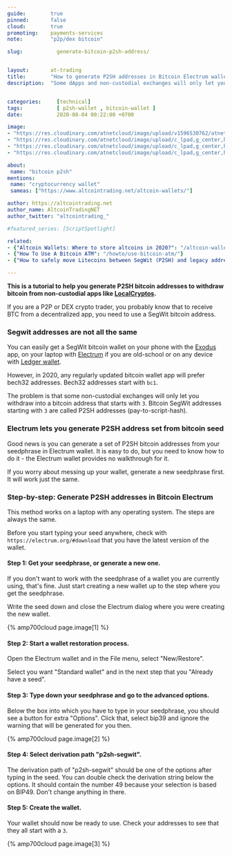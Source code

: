 ```yaml
---
guide:        true
pinned:       false
cloud:        true
promoting:    payments-services
note:         "p2p/dex bitcoin"

slug:           generate-bitcoin-p2sh-address/


layout:       at-trading
title:        "How to generate P2SH addresses in Bitcoin Electrum wallet"
description:  "Some dApps and non-custodial exchanges will only let you withdraw Bitcoin to P2SH addresses, here's how to generate yours from your seedphrase."


categories:     [technical]
tags:           [ p2sh-wallet , bitcoin-wallet ]
date:           2020-08-04 00:22:00 +0700

image:
- "https://res.cloudinary.com/atnetcloud/image/upload/v1596530762/atnet/_how-to/pexels-negative-space-169573_sxippd.jpg"
- "https://res.cloudinary.com/atnetcloud/image/upload/c_lpad,g_center,h_360,w_700/v1596530693/atnet/_how-to/generate-p2sh-btc-1_kkrima.png"
- "https://res.cloudinary.com/atnetcloud/image/upload/c_lpad,g_center,h_360,w_700/v1596530695/atnet/_how-to/generate-p2sh-btc-2_cnfxye.png"
- "https://res.cloudinary.com/atnetcloud/image/upload/c_lpad,g_center,h_360,w_700/v1596530694/atnet/_how-to/generate-p2sh-btc-3_gsxbuw.png"

about:
 name: "bitcoin p2sh"
mentions:
 name: "cryptocurrency wallet"
 sameas: ["https://www.altcointrading.net/altcoin-wallets/"]

author: https://altcointrading.net
author_name: AltcoinTradingNET
author_twitter: "altcointrading_"

#featured_series: [ScriptSpotlight]

related:
- {"Altcoin Wallets: Where to store altcoins in 2020?": "/altcoin-wallets/"}
- {"How To Use A Bitcoin ATM": "/howto/use-bitcoin-atm/"}
- {"How to safely move Litecoins between SegWit (P2SH) and legacy addresses": "/moving-ltc-p2sh/"}

---
```


<strong>This is a tutorial to help you generate P2SH bitcoin addresses to withdraw bitcoin from non-custodial apps like <a rel="nofollow" href="https://localcryptos.com/r/bocmask">LocalCryptos</a>.</strong>

If you are a P2P or DEX crypto trader, you probably know that to receive BTC from a decentralized app, you need to use a SegWit bitcoin address.

### Segwit addresses are not all the same

You can easily get a SegWit bitcoin wallet on your phone with the [Exodus](https://exodus.io) app, on your laptop with [Electrum](https.electrum.org) if you are old-school or on any device with [Ledger wallet](http://bit.ly/at-ledger-codes2020).

However, in 2020, any regularly updated bitcoin wallet app will prefer bech32 addresses. Bech32 addresses start with `bc1`.

The problem is that some non-custodial exchanges will only let you withdraw into a bitcoin address that starts with `3`. Bitcoin SegWit addresses starting with `3` are called P2SH addresses (pay-to-script-hash).

### Electrum lets you generate P2SH address set from bitcoin seed

Good news is you can generate a set of P2SH bitcoin addresses from your seedphrase in Electrum wallet. It is easy to do, but you need to know how to do it - the Electrum wallet provides no walkthrough for it.

If you worry about messing up your wallet, generate a new seedphrase first. It will work just the same.

### Step-by-step: Generate P2SH addresses in Bitcoin Electrum

This method works on a laptop with any operating system. The steps are always the same.

Before you start typing your seed anywhere, check with `https://electrum.org/#download` that you have the latest version of the wallet.

#### Step 1: Get your seedphrase, or generate a new one.

If you don't want to work with the seedphrase of a wallet you are currently using, that's fine. Just start creating a new wallet up to the step where you get the seedphrase.

Write the seed down and close the Electrum dialog where you were creating the new wallet.

{% amp700cloud page.image[1] %}


#### Step 2: Start a wallet restoration process.

Open the Electrum wallet and in the File menu, select "New/Restore".

Select you want "Standard wallet" and in the next step that you "Already have a seed".

#### Step 3: Type down your seedphrase and go to the advanced options.

Below the box into which you have to type in your seedphrase, you should see a button for extra "Options". Click that, select bip39 and ignore the warning that will be generated for you then.

{% amp700cloud page.image[2] %}


#### Step 4: Select derivation path "p2sh-segwit".

The derivation path of "p2sh-segwit" should be one of the options after typing in the seed. You can double check the derivation string below the options. It should contain the number 49 because your selection is based on BIP49. Don't change anything in there.

#### Step 5: Create the wallet.

Your wallet should now be ready to use. Check your addresses to see that they all start with a `3`.

{% amp700cloud page.image[3] %}
